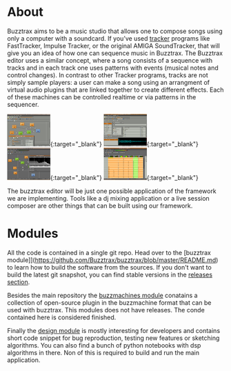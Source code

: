 # About 

Buzztrax aims to be a music studio that allows one to compose songs using only a computer with a soundcard. If you’ve used [tracker](http://en.wikipedia.org/wiki/Tracker) programs like FastTracker, Impulse Tracker, or the original AMIGA SoundTracker, that will give you an idea of how one can sequence music in Buzztrax. The Buzztrax editor uses a similar concept, where a song consists of a sequence with tracks and in each track one uses patterns with events (musical notes and control changes). In contrast to other Tracker programs, tracks are not simply sample players: a user can make a song using an arrangment of virtual audio plugins that are linked together to create different effects. Each of these machines can be controlled realtime or via patterns in the sequencer.

[![bt-edit-0-4-0-01](/assets/images/thumbs_bt-edit-0-4-0-01.png)](/assets/images/bt-edit-0-4-0-01.png){:target="_blank"}
[![bt-edit-0-4-0-02](/assets/images/thumbs_bt-edit-0-4-0-02.png)](/assets/images/bt-edit-0-4-0-02.png){:target="_blank"}
[![bt-edit-0-4-0-01](/assets/images/thumbs_bt-edit-0-6-0-01.png)](/assets/images/bt-edit-0-6-0-01.png){:target="_blank"}
[![bt-edit-0-4-0-02](/assets/images/thumbs_bt-edit-0-6-0-02.png)](/assets/images/bt-edit-0-6-0-02.png){:target="_blank"}

The buzztrax editor will be just one possible application of the framework we are implementing. Tools like a dj mixing application or a live session composer are other things that can be built using our framework.

# Modules

All the code is contained in a single git repo. Head over to the [buzztrax module]](https://github.com/Buzztrax/buzztrax/blob/master/README.md) to learn how to build the software from the sources. If you don't want to build the latest git snapshot, you can find stable versions in the [releases section](https://github.com/Buzztrax/buzztrax/releases).

Besides the main repository the [buzzmachines module](https://github.com/Buzztrax/buzzmachines/blob/master/README.md) conatains a collection of open-source plugin in the buzzmachine format that can be used with buzztrax. This modules does not have releases. The conde contained here is considered finished.

Finally the [design module](https://github.com/Buzztrax/design/blob/master/README.md) is mostly interesting for developers and contains short code snippet for bug reproduction, testing new features or sketching algorithms. You can also find a bunch of python notebooks with dsp algorithms in there. Non of this is required to build and run the main application.

